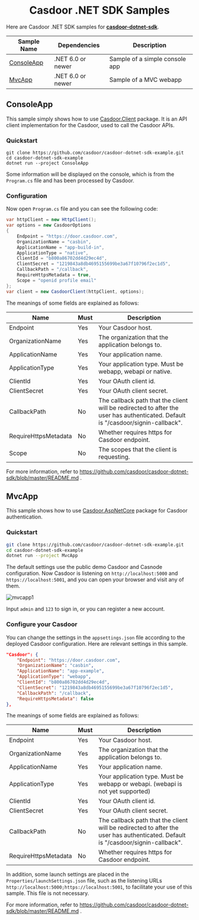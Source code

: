 <h1 align="center" style="border-bottom: none;">Casdoor .NET SDK Samples</h1>

Here are Casdoor .NET SDK samples for **[casdoor-dotnet-sdk](https://github.com/casdoor/casdoor-dotnet-sdk)**.

| Sample Name                          | Dependencies      | **Description**                |
| ------------------------------------ | ----------------- | ------------------------------ |
| <a href="#ConsoleApp">ConsoleApp</a> | .NET 6.0 or newer | Sample of a simple console app |
| <a href="#MvcApp">MvcApp</a>         | .NET 6.0 or newer | Sample of a MVC webapp         |

## <a id="ConsoleApp">ConsoleApp</a>

This sample simply shows how to use [Casdoor.Client](https://github.com/casdoor/casdoor-dotnet-sdk/tree/master/src/Casdoor.Client) package. It is an API client implementation for the Casdoor, used to call the Casdoor APIs.

### Quickstart

```
git clone https://github.com/casdoor/casdoor-dotnet-sdk-example.git
cd casdoor-dotnet-sdk-example
dotnet run --project ConsoleApp
```

Some information will be displayed on the console, which is from the `Program.cs` file and has been processed by Casdoor.

### Configuration

Now open `Program.cs` file and you can see the following code:

```c#
var httpClient = new HttpClient();
var options = new CasdoorOptions
{
    Endpoint = "https://door.casdoor.com",
    OrganizationName = "casbin",
    ApplicationName = "app-build-in",
    ApplicationType = "native",
    ClientId = "b800a86702dd4d29ec4d",
    ClientSecret = "1219843a8db4695155699be3a67f10796f2ec1d5",
    CallbackPath = "/callback",
    RequireHttpsMetadata = true,
    Scope = "openid profile email"
};
var client = new CasdoorClient(httpClient, options);
```

The meanings of some fields are explained as follows:

| Name                 | Must | Description                                                  |
| -------------------- | ---- | ------------------------------------------------------------ |
| Endpoint             | Yes  | Your Casdoor host.                                           |
| OrganizationName     | Yes  | The organization that the application belongs to.            |
| ApplicationName      | Yes  | Your application name.                                       |
| ApplicationType      | Yes  | Your application type. Must be webapp, webapi or native.     |
| ClientId             | Yes  | Your OAuth client id.                                        |
| ClientSecret         | Yes  | Your OAuth client secret.                                    |
| CallbackPath         | No   | The callback path that the client will be redirected to after the user has authenticated. Default is "/casdoor/signin-callback". |
| RequireHttpsMetadata | No   | Whether requires https for Casdoor endpoint.                 |
| Scope                | No   | The scopes that the client is requesting.                    |

For more information, refer to https://github.com/casdoor/casdoor-dotnet-sdk/blob/master/README.md .

## <a id="MvcApp">MvcApp</a>

This sample shows how to use [Casdoor.AspNetCore](https://github.com/casdoor/casdoor-dotnet-sdk/tree/master/src/Casdoor.AspNetCore) package for Casdoor authentication. 

### Quickstart

```bash
git clone https://github.com/casdoor/casdoor-dotnet-sdk-example.git
cd casdoor-dotnet-sdk-example
dotnet run --project MvcApp
```

The default settings use the public demo Casdoor and Casnode configuration. Now Casdoor is listening on `http://localhost:5000` and `https://localhost:5001`, and you can open your browser and visit any of them.

![mvcapp1](docs/assets/mvcapp-login.png)

Input `admin` and `123` to sign in, or you can register a new account. 

### Configure your Casdoor

You can change the settings in the `appsettings.json` file according to the deployed Casdoor configuration. Here are relevant settings in this sample.

```json
"Casdoor": {
    "Endpoint": "https://door.casdoor.com",
    "OrganizationName": "casbin",
    "ApplicationName": "app-example",
    "ApplicationType": "webapp",
    "ClientId": "b800a86702dd4d29ec4d",
    "ClientSecret": "1219843a8db4695155699be3a67f10796f2ec1d5",
    "CallbackPath": "/callback",
    "RequireHttpsMetadata": false
},
```

The meanings of some fields are explained as follows:

| Name                 | Must | Description                                                  |
| -------------------- | ---- | ------------------------------------------------------------ |
| Endpoint             | Yes  | Your Casdoor host.                                           |
| OrganizationName     | Yes  | The organization that the application belongs to.            |
| ApplicationName      | Yes  | Your application name.                                       |
| ApplicationType      | Yes  | Your application type. Must be webapp or webapi. (webapi is not yet supported) |
| ClientId             | Yes  | Your OAuth client id.                                        |
| ClientSecret         | Yes  | Your OAuth client secret.                                    |
| CallbackPath         | No   | The callback path that the client will be redirected to after the user has authenticated. Default is "/casdoor/signin-callback". |
| RequireHttpsMetadata | No   | Whether requires https for Casdoor endpoint.                 |

In addition, some launch settings are placed in the `Properties/launchSettings.json` file, such as the listening URLs `http://localhost:5000;https://localhost:5001`, to facilitate your use of this sample. This file is not necessary.

For more information, refer to https://github.com/casdoor/casdoor-dotnet-sdk/blob/master/README.md .
